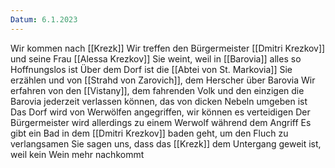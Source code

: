 ```yaml
---
Datum: 6.1.2023
---
```

Wir kommen nach [[Krezk]]
Wir treffen den Bürgermeister [[Dmitri Krezkov]] und seine Frau [[Alessa Krezkov]]
Sie weint, weil in [[Barovia]] alles so Hoffnungslos ist
Über dem Dorf ist die [[Abtei von St. Markovia]]
Sie erzählen und von [[Strahd von Zarovich]], dem Herscher über Barovia
Wir erfahren von den [[Vistany]], dem fahrenden Volk und den einzigen die Barovia jederzeit verlassen können, das von dicken Nebeln umgeben ist
Das Dorf wird von Werwölfen angegriffen, wir können es verteidigen
Der Bürgermeister wird allerdings zu einem Werwolf während dem Angriff
Es gibt ein Bad in dem [[Dmitri Krezkov]] baden geht, um den Fluch zu verlangsamen
Sie sagen uns, dass das [[Krezk]] dem Untergang geweit ist, weil kein Wein mehr nachkommt